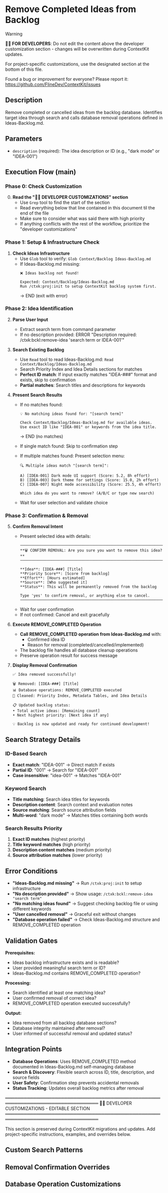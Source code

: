 # Remove Completed Ideas from Backlog
<!-- Template Version: 2 | ContextKit: 0.2.0 | Updated: 2025-10-02 -->

> [!WARNING]
> **👩‍💻 FOR DEVELOPERS**: Do not edit the content above the developer customization section - changes will be overwritten during ContextKit updates.
>
> For project-specific customizations, use the designated section at the bottom of this file.
>
> Found a bug or improvement for everyone? Please report it: https://github.com/FlineDev/ContextKit/issues

## Description
Remove completed or cancelled ideas from the backlog database. Identifies target idea through search and calls database removal operations defined in Ideas-Backlog.md.

## Parameters
- `description` (required): The idea description or ID (e.g., "dark mode" or "IDEA-001")

## Execution Flow (main)

### Phase 0: Check Customization

0. **Read the "👩‍💻 DEVELOPER CUSTOMIZATIONS" section**
   - Use `Grep` tool to find the start of the section
   - Read everything below that line contained in this document til the end of the file
   - Make sure to consider what was said there with high priority
   - If anything conflicts with the rest of the workflow, prioritize the "developer customizations"

### Phase 1: Setup & Infrastructure Check

1. **Check Ideas Infrastructure**
   - Use `Glob` tool to verify: `Glob Context/Backlog Ideas-Backlog.md`
   - If Ideas-Backlog.md missing:
     ```
     ❌ Ideas backlog not found!

     Expected: Context/Backlog/Ideas-Backlog.md
     Run /ctxk:proj:init to setup ContextKit backlog system first.
     ```
     → END (exit with error)

### Phase 2: Idea Identification

2. **Parse User Input**
   - Extract search term from command parameter
   - If no description provided: ERROR "Description required: /ctxk:bckl:remove-idea 'search term or IDEA-001'"

3. **Search Existing Backlog**
   - Use `Read` tool to read Ideas-Backlog.md: `Read Context/Backlog/Ideas-Backlog.md`
   - Search Priority Index and Idea Details sections for matches
   - **Perfect ID match**: If input exactly matches "IDEA-###" format and exists, skip to confirmation
   - **Partial matches**: Search titles and descriptions for keywords

4. **Present Search Results**
   - If no matches found:
     ```
     💡 No matching ideas found for: "[search term]"

     Check Context/Backlog/Ideas-Backlog.md for available ideas.
     Use exact ID like "IDEA-001" or keywords from the idea title.
     ```
     → END (no matches)

   - If single match found: Skip to confirmation step
   - If multiple matches found: Present selection menu:
     ```
     🔍 Multiple ideas match "[search term]":

     A) [IDEA-001] Dark mode UI support (Score: 5.2, 8h effort)
     B) [IDEA-003] Dark theme for settings (Score: 15.0, 2h effort)
     C) [IDEA-007] Night mode accessibility (Score: 25.5, 4h effort)

     Which idea do you want to remove? (A/B/C or type new search)
     ```
   - Wait for user selection and validate choice

### Phase 3: Confirmation & Removal

5. **Confirm Removal Intent**
   - Present selected idea with details:
     ```
     ────────────────────────────────────────────────────────────────
     **🗑️ CONFIRM REMOVAL: Are you sure you want to remove this idea?**
     ────────────────────────────────────────────────────────────────

     **Idea**: [IDEA-###] [Title]
     **Priority Score**: [Score from backlog]
     **Effort**: [Hours estimated]
     **Source**: [Who suggested it]
     **Status**: This will be permanently removed from the backlog

     Type 'yes' to confirm removal, or anything else to cancel.
     ────────────────────────────────────────────────────────────────
     ```
   - Wait for user confirmation
   - If not confirmed: Cancel and exit gracefully

6. **Execute REMOVE_COMPLETED Operation**
   - **Call REMOVE_COMPLETED operation from Ideas-Backlog.md** with:
     - Confirmed idea ID
     - Reason for removal (completed/cancelled/implemented)
   - The backlog file handles all database cleanup operations
   - Preserve operation result for success message

7. **Display Removal Confirmation**
   ```
   ✅ Idea removed successfully!

   🗑️ Removed: [IDEA-###] [Title]
   📊 Database operations: REMOVE_COMPLETED executed
   🧹 Cleaned: Priority Index, Metadata Tables, and Idea Details

   📋 Updated backlog status:
   • Total active ideas: [Remaining count]
   • Next highest priority: [Next idea if any]

   💡 Backlog is now updated and ready for continued development!
   ```

## Search Strategy Details

### ID-Based Search
- **Exact match**: "IDEA-001" → Direct match if exists
- **Partial ID**: "001" → Search for "IDEA-001"
- **Case insensitive**: "idea-001" → Matches "IDEA-001"

### Keyword Search
- **Title matching**: Search idea titles for keywords
- **Description content**: Search context and evaluation notes
- **Source matching**: Search source attribution fields
- **Multi-word**: "dark mode" → Matches titles containing both words

### Search Results Priority
1. **Exact ID matches** (highest priority)
2. **Title keyword matches** (high priority)
3. **Description content matches** (medium priority)
4. **Source attribution matches** (lower priority)

## Error Conditions

- **"Ideas-Backlog.md missing"** → Run `/ctxk:proj:init` to setup infrastructure
- **"No description provided"** → Show usage: `/ctxk:bckl:remove-idea "search term"`
- **"No matching ideas found"** → Suggest checking backlog file or using different keywords
- **"User cancelled removal"** → Graceful exit without changes
- **"Database operation failed"** → Check Ideas-Backlog.md structure and REMOVE_COMPLETED operation

## Validation Gates

**Prerequisites:**
- Ideas backlog infrastructure exists and is readable?
- User provided meaningful search term or ID?
- Ideas-Backlog.md contains REMOVE_COMPLETED operation?

**Processing:**
- Search identified at least one matching idea?
- User confirmed removal of correct idea?
- REMOVE_COMPLETED operation executed successfully?

**Output:**
- Idea removed from all backlog database sections?
- Database integrity maintained after removal?
- User informed of successful removal and updated status?

## Integration Points

- **Database Operations**: Uses REMOVE_COMPLETED method documented in Ideas-Backlog.md self-managing database
- **Search & Discovery**: Flexible search across ID, title, description, and source fields
- **User Safety**: Confirmation step prevents accidental removals
- **Status Tracking**: Updates overall backlog metrics after removal

════════════════════════════════════════════════════════════════════════════════
👩‍💻 DEVELOPER CUSTOMIZATIONS - EDITABLE SECTION
════════════════════════════════════════════════════════════════════════════════

This section is preserved during ContextKit migrations and updates.
Add project-specific instructions, examples, and overrides below.

## Custom Search Patterns

<!-- Add project-specific search keyword patterns -->

## Removal Confirmation Overrides

<!-- Modify confirmation flow if needed for project -->

## Database Operation Customizations

<!-- Override REMOVE_COMPLETED behavior if needed -->